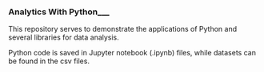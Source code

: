 ### Analytics With Python___
This repository serves to demonstrate the applications of Python and several libraries for data analysis. 

Python code is saved in Jupyter notebook (.ipynb) files, while datasets can be found in the csv files.
